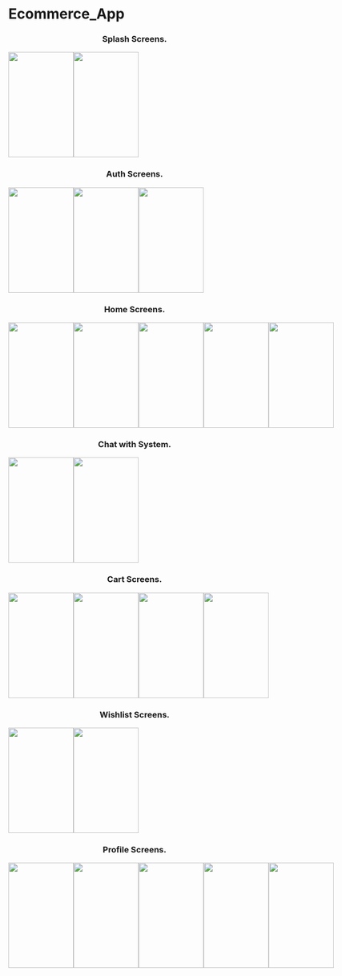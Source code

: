 # Ecommerce_App

<h3 align="center">Splash Screens. </h3>
<div style="display: flex;">
<img src="https://res.cloudinary.com/daghzwcji/image/upload/v1687347783/cakeliciouse_UI/splash1_qszofq.jpg" width="130" height="210">
<img src="https://res.cloudinary.com/daghzwcji/image/upload/v1687347783/cakeliciouse_UI/splash2_dtxb1x.jpg" width="130" height="210">
</div>

<h3 align="center">Auth Screens. </h3>
<div style="display: flex;">
<img src="https://res.cloudinary.com/daghzwcji/image/upload/v1687347783/cakeliciouse_UI/singup_uq9hi8.jpg" width="130" height="210">
<img src="https://res.cloudinary.com/daghzwcji/image/upload/v1687347783/cakeliciouse_UI/singin_ulwe1c.jpg" width="130" height="210">
<img src="https://res.cloudinary.com/daghzwcji/image/upload/v1687347782/cakeliciouse_UI/reset_password_txbcb7.jpg" width="130" height="210">
</div>

<h3 align="center">Home Screens. </h3>
<div style="display: flex;">
<img src="https://res.cloudinary.com/daghzwcji/image/upload/v1687347781/cakeliciouse_UI/home_screen_oynz3s.jpg" width="130" height="210">
<img src="https://res.cloudinary.com/daghzwcji/image/upload/v1687347780/cakeliciouse_UI/cake_details_lgpbhm.jpg" width="130" height="210">
<img src="https://res.cloudinary.com/daghzwcji/image/upload/v1687347780/cakeliciouse_UI/cake_details1_wt8ajv.jpg" width="130" height="210">
<img src="https://res.cloudinary.com/daghzwcji/image/upload/v1687347782/cakeliciouse_UI/search_product_i9ocnj.jpg" width="130" height="210">
<img src="https://res.cloudinary.com/daghzwcji/image/upload/v1687347783/cakeliciouse_UI/searched_products_gqhkek.jpg" width="130" height="210">
</div>

<h3 align="center">Chat with System. </h3>
<div style="display: flex;">
<img src="https://res.cloudinary.com/daghzwcji/image/upload/v1687347780/cakeliciouse_UI/chart_page_kggjtq.jpg" width="130" height="210">
<img src="https://res.cloudinary.com/daghzwcji/image/upload/v1687347780/cakeliciouse_UI/chart_page_kggjtq.jpg" width="130" height="210">
</div>

<h3 align="center">Cart Screens. </h3>
<div style="display: flex;">
<img src="https://res.cloudinary.com/daghzwcji/image/upload/v1687347782/cakeliciouse_UI/addtocart_oclffp.jpg" width="130" height="210">
<img src="https://res.cloudinary.com/daghzwcji/image/upload/v1687347781/cakeliciouse_UI/delevery_to_zis82n.jpg" width="130" height="210">
<img src="https://res.cloudinary.com/daghzwcji/image/upload/v1687347781/cakeliciouse_UI/delevery_to1_ldbczy.jpg" width="130" height="210">
<img src="https://res.cloudinary.com/daghzwcji/image/upload/v1687347782/cakeliciouse_UI/order_succ_xxha2h.jpg" width="130" height="210">
</div>

<h3 align="center">Wishlist Screens. </h3>
<div style="display: flex;">
<img src="https://res.cloudinary.com/daghzwcji/image/upload/v1687347781/cakeliciouse_UI/empty_wishlist_uro2tr.jpg" width="130" height="210">
<img src="https://res.cloudinary.com/daghzwcji/image/upload/v1687347783/cakeliciouse_UI/wishlist_gvvgdu.jpg" width="130" height="210">
</div>

<h3 align="center">Profile Screens. </h3>
<div style="display: flex;">
<img src="https://res.cloudinary.com/daghzwcji/image/upload/v1687347783/cakeliciouse_UI/user_profile_cps6pj.jpg" width="130" height="210">
<img src="https://res.cloudinary.com/daghzwcji/image/upload/v1687347780/cakeliciouse_UI/edit_address_axlnjr.jpg" width="130" height="210">
<img src="https://res.cloudinary.com/daghzwcji/image/upload/v1687347782/cakeliciouse_UI/ordered_products_za6cg3.jpg" width="130" height="210">
<img src="https://res.cloudinary.com/daghzwcji/image/upload/v1687347783/cakeliciouse_UI/ordered_track_cntv4v.jpg" width="130" height="210">
<img src="https://res.cloudinary.com/daghzwcji/image/upload/v1687347782/cakeliciouse_UI/log_out__cgtlqd.jpg" width="130" height="210">
</div>

